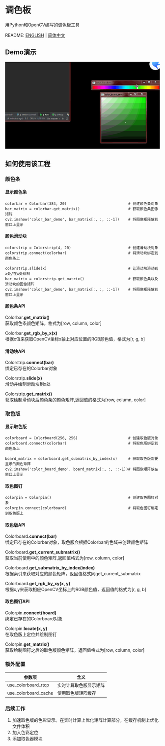 # 调色板

用Python和OpenCV编写的调色板工具

README: [ENGLISH](https://github.com/alexwoo1900/colorpalette/blob/master/README.md) | [简体中文](https://github.com/alexwoo1900/colorpalette/blob/master/README_CN.md)

## Demo演示

<div align=center><img src="https://raw.githubusercontent.com/alexwoo1900/colorpalette/master/docs/assets/colorpalette.gif" alt="colorpalette-usage" /></div>

## 如何使用该工程

### 颜色条

#### 显示颜色条
```
colorbar = Colorbar(384, 20)                            # 创建颜色条对象
bar_matrix = colorbar.get_matrix()                      # 获取颜色条图像矩阵
cv2.imshow('color_bar_demo', bar_matrix[:, :, ::-1])    # 将图像矩阵放到窗口上显示
```
#### 颜色滑动块
```
colorstrip = Colorstrip(4, 20)                          # 创建滑动块对象
colorstrip.connect(colorbar)                            # 将滑动块绑定到颜色条上

colorstrip.slide(x)                                     # 让滑动块滑动到x处/在x处绘制
bar_matrix = colorstrip.get_matrix()                    # 获取颜色条以及滑动块的图像矩阵
cv2.imshow('color_bar_demo', bar_matrix[:, :, ::-1])    # 将图像矩阵放到窗口上显示
```
#### 颜色条API

Colorbar.**get_matrix()** \
获取颜色条颜色矩阵，格式为[row, column, color]

Colorbar.**get_rgb_by_x(x)** \
根据x值来获取OpenCV坐标x轴上对应位置的RGB颜色值，格式为[r, g, b]

#### 滑动块API

Colorstrip.**connect(bar)** \
绑定已存在的Colorbar对象

Colorstrip.**slide(x)** \
滑动并绘制滑动块到x处

Colorstrip.**get_matrix()** \
获取绘制滑动块后颜色条的颜色矩阵,返回值的格式为[row, column, color]


### 取色版

#### 显示取色版
```
colorboard = Colorboard(256, 256)                       # 创建取色版对象
colorboard.connect(colorbar)                            # 将取色版绑定到颜色条上

board_matrix = colorboard.get_submatrix_by_index(x)     # 获取取色版需要显示的颜色矩阵
cv2.imshow('color_board_demo', board_matrix[:, :, ::-1])# 将图像矩阵放在窗口上显示
```
#### 取色图钉
```
colorpin = Colorpin()                                   # 创建取色图钉对象
colorpin.connect(colorboard)                            # 将取色图钉绑定到取色版上
```
#### 取色版API
Colorboard.**connect(bar)** \
绑定已存在的Colorbar对象，取色版会根据Colorbar的色域来创建颜色矩阵

Colorboard.**get_current_submatrix()** \
获取当前使用中的颜色矩阵,返回值格式为[row, column, color]

Colorboard.**get_submatrix_by_index(index)** \
根据索引来获取对应的颜色矩阵，返回值格式同get_current_submatrix

Colorboard.**get_rgb_by_xy(x, y)** \
根据x,y来获取相应OpenCV坐标上的RGB颜色值，返回值的格式为[r, g, b]

#### 取色图钉API

Colorpin.**connect(board)** \
绑定已存在的Colorboard对象

Colorpin.**locate(x, y)** \
在取色版上定位并绘制图钉

Colorpin.**get_matrix()** \
获取绘制图钉之后的取色版颜色矩阵，返回值格式为[row, column, color]

### 额外配置

参数项 | 含义
--- | ---
use_colorboard_rtcp | 实时计算取色版显示矩阵
use_colorboard_cache | 使用取色版矩阵缓存

### 后续工作
1. 加速取色版的色彩显示。在实时计算上优化矩阵计算部分，在缓存机制上优化文件体积
2. 加入色彩定位
3. 添加取色器模块